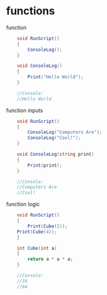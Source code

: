 # functions

function

```csharp
	void RunScript()
	{
		ConsoleLog();
	}

	void ConsoleLog()
	{
		Print("Hello World");
	}

	//Console:
	//Hello World
```

function inputs

```csharp
	void RunScript()
	{
		ConsoleLog("Computers Are");
		ConsoleLog("Cool!");
	}

	void ConsoleLog(string print)
	{
		Print(print);
	}

	//Console:
	//Computers Are
	//Cool!
```

function logic

```csharp
	void RunScript()
	{
		Print(Cube(2));
	Print(Cube(4));
	}

	int Cube(int a)
	{
		return a * a * a;
	}

	//Console:
	//16
	//64
```
